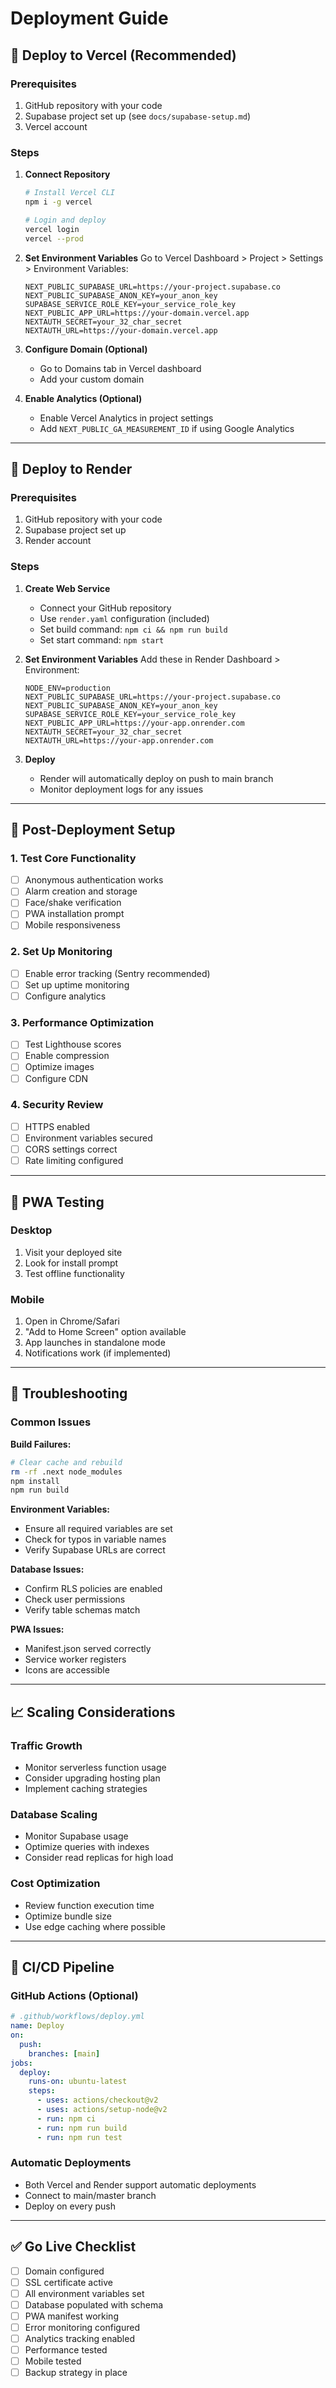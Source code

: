 # Deployment Guide

## 🚀 Deploy to Vercel (Recommended)

### Prerequisites
1. GitHub repository with your code
2. Supabase project set up (see `docs/supabase-setup.md`)
3. Vercel account

### Steps

1. **Connect Repository**
   ```bash
   # Install Vercel CLI
   npm i -g vercel
   
   # Login and deploy
   vercel login
   vercel --prod
   ```

2. **Set Environment Variables**
   Go to Vercel Dashboard > Project > Settings > Environment Variables:
   
   ```
   NEXT_PUBLIC_SUPABASE_URL=https://your-project.supabase.co
   NEXT_PUBLIC_SUPABASE_ANON_KEY=your_anon_key
   SUPABASE_SERVICE_ROLE_KEY=your_service_role_key
   NEXT_PUBLIC_APP_URL=https://your-domain.vercel.app
   NEXTAUTH_SECRET=your_32_char_secret
   NEXTAUTH_URL=https://your-domain.vercel.app
   ```

3. **Configure Domain (Optional)**
   - Go to Domains tab in Vercel dashboard
   - Add your custom domain

4. **Enable Analytics (Optional)**
   - Enable Vercel Analytics in project settings
   - Add `NEXT_PUBLIC_GA_MEASUREMENT_ID` if using Google Analytics

---

## 🚢 Deploy to Render

### Prerequisites
1. GitHub repository with your code
2. Supabase project set up
3. Render account

### Steps

1. **Create Web Service**
   - Connect your GitHub repository
   - Use `render.yaml` configuration (included)
   - Set build command: `npm ci && npm run build`
   - Set start command: `npm start`

2. **Set Environment Variables**
   Add these in Render Dashboard > Environment:
   
   ```
   NODE_ENV=production
   NEXT_PUBLIC_SUPABASE_URL=https://your-project.supabase.co
   NEXT_PUBLIC_SUPABASE_ANON_KEY=your_anon_key
   SUPABASE_SERVICE_ROLE_KEY=your_service_role_key
   NEXT_PUBLIC_APP_URL=https://your-app.onrender.com
   NEXTAUTH_SECRET=your_32_char_secret
   NEXTAUTH_URL=https://your-app.onrender.com
   ```

3. **Deploy**
   - Render will automatically deploy on push to main branch
   - Monitor deployment logs for any issues

---

## 🔧 Post-Deployment Setup

### 1. Test Core Functionality
- [ ] Anonymous authentication works
- [ ] Alarm creation and storage
- [ ] Face/shake verification
- [ ] PWA installation prompt
- [ ] Mobile responsiveness

### 2. Set Up Monitoring
- [ ] Enable error tracking (Sentry recommended)
- [ ] Set up uptime monitoring
- [ ] Configure analytics

### 3. Performance Optimization
- [ ] Test Lighthouse scores
- [ ] Enable compression
- [ ] Optimize images
- [ ] Configure CDN

### 4. Security Review
- [ ] HTTPS enabled
- [ ] Environment variables secured
- [ ] CORS settings correct
- [ ] Rate limiting configured

---

## 📱 PWA Testing

### Desktop
1. Visit your deployed site
2. Look for install prompt
3. Test offline functionality

### Mobile
1. Open in Chrome/Safari
2. "Add to Home Screen" option available
3. App launches in standalone mode
4. Notifications work (if implemented)

---

## 🐛 Troubleshooting

### Common Issues

**Build Failures:**
```bash
# Clear cache and rebuild
rm -rf .next node_modules
npm install
npm run build
```

**Environment Variables:**
- Ensure all required variables are set
- Check for typos in variable names
- Verify Supabase URLs are correct

**Database Issues:**
- Confirm RLS policies are enabled
- Check user permissions
- Verify table schemas match

**PWA Issues:**
- Manifest.json served correctly
- Service worker registers
- Icons are accessible

---

## 📈 Scaling Considerations

### Traffic Growth
- Monitor serverless function usage
- Consider upgrading hosting plan
- Implement caching strategies

### Database Scaling
- Monitor Supabase usage
- Optimize queries with indexes
- Consider read replicas for high load

### Cost Optimization
- Review function execution time
- Optimize bundle size
- Use edge caching where possible

---

## 🔄 CI/CD Pipeline

### GitHub Actions (Optional)
```yaml
# .github/workflows/deploy.yml
name: Deploy
on:
  push:
    branches: [main]
jobs:
  deploy:
    runs-on: ubuntu-latest
    steps:
      - uses: actions/checkout@v2
      - uses: actions/setup-node@v2
      - run: npm ci
      - run: npm run build
      - run: npm run test
```

### Automatic Deployments
- Both Vercel and Render support automatic deployments
- Connect to main/master branch
- Deploy on every push

---

## ✅ Go Live Checklist

- [ ] Domain configured
- [ ] SSL certificate active  
- [ ] All environment variables set
- [ ] Database populated with schema
- [ ] PWA manifest working
- [ ] Error monitoring configured
- [ ] Analytics tracking enabled
- [ ] Performance tested
- [ ] Mobile tested
- [ ] Backup strategy in place